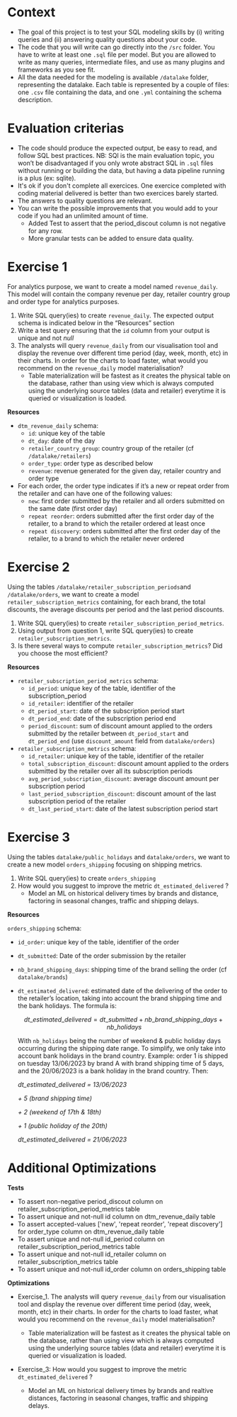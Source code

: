 # Context

- The goal of this project is to test your SQL modeling skills by (i) writing queries and (ii) answering quality questions about your code.
- The code that you will write can go directly into the `/src` folder. You have to write at least one `.sql` file per model. But you are allowed to write as many queries, intermediate files, and use as many plugins and frameworks as you see fit.
- All the data needed for the modeling is available `/datalake` folder, representing the datalake. Each table is represented by a couple of files: one `.csv` file containing the data, and one `.yml` containing the schema description.

# Evaluation criterias

- The code should produce the expected output, be easy to read, and follow SQL best practices. NB: SQl is the main evaluation topic, you won’t be disadvantaged if you only wrote abstract SQL in `.sql` files without running or building the data, but having a data pipeline running is a plus (ex: sqlite).
- It's ok if you don't complete all exercices. One exercice completed with coding material delivered is better than two exercices barely started.
- The answers to quality questions are relevant.
- You can write the possible improvements that you would add to your code if you had an unlimited amount of time.
    - Added Test to assert that the period_discout column is not negative for any row.
    - More granular tests can be added to ensure data quality.

# Exercise 1

For analytics purpose, we want to create a model named `revenue_daily`. This model will contain the company revenue per day, retailer country group and order type for analytics purposes.

1. Write SQL query(ies) to create `revenue_daily`. The expected output schema is indicated below in the “Resources” section
2. Write a test query ensuring that the `id` column from your output is unique and not *null*
3. The analysts will query `revenue_daily` from our visualisation tool and display the revenue over different time period (day, week, month, etc) in their charts. In order for the charts to load faster, what would you recommend on the `revenue_daily` model materialisation?
    - Table materialization will be fastest as it creates the physical table on the database, rather than using view which is always computed using the underlying source tables (data and retailer) everytime it is queried or visualization is loaded.

**Resources**

- `dtm_revenue_daily` schema:
    - `id`: unique key of the table
    - `dt_day`: date of the day
    - `retailer_country_group`: country group of the retailer (cf `/datalake/retailers`)
    - `order_type`: order type as described below
    - `revenue`: revenue generated for the given day, retailer country and order type
- For each order, the order type indicates if it’s a new or repeat order from the retailer and can have one of the following values:
    - `new`: first order submitted by the retailer and all orders submitted on the same date (first order day)
    - `repeat reorder`: orders submitted after the first order day of the retailer, to a brand to which the retailer ordered at least once
    - `repeat discovery`: orders submitted after the first order day of the retailer, to a brand to which the retailer never ordered

# Exercise 2

Using the tables `/datalake/retailer_subscription_periods`and `/datalake/orders`, we want to create a model `retailer_subscription_metrics` containing, for each brand, the total discounts, the average discounts per period and the last period discounts.

1. Write SQL query(ies) to create `retailer_subscription_period_metrics`.
2. Using output from question 1, write SQL query(ies) to create `retailer_subscription_metrics`.
3. Is there several ways to compute `retailer_subscription_metrics`? Did you choose the most efficient?

**Resources**

- `retailer_subscription_period_metrics` schema:
    - `id_period`: unique key of the table, identifier of the subscription_period
    - `id_retailer`: identifier of the retailer
    - `dt_period_start`: date of the subscription period start
    - `dt_period_end`: date of the subscription period end
    - `period_discount`: sum of discount amount applied to the orders submitted by the retailer between `dt_period_start` and `dt_period_end` (use `discount_amount` field from `datalake/orders`)
- `retailer_subscription_metrics` schema:
    - `id_retailer`: unique key of the table, identifier of the retailer
    - `total_subscription_discount`: discount amount applied to the orders submitted by the retailer over all its subscription periods
    - `avg_period_subscription_discount`: average discount amount per subscription period
    - `last_period_subscription_discount`: discount amount of the last subscription period of the retailer
    - `dt_last_period_start`: date of the latest subscription period start

# Exercise 3

Using the tables `datalake/public_holidays` and `datalake/orders`, we want to create a new model `orders_shipping` focusing on shipping metrics. 
1. Write SQL query(ies) to create `orders_shipping`
2. How would you suggest to improve the metric `dt_estimated_delivered` ? 
    - Model an ML on historical delivery times by brands and distance, factoring in seasonal changes, traffic and shipping delays.

**Resources**

`orders_shipping` schema: 

- `id_order`: unique key of the table, identifier of the order
- `dt_submitted`: Date of the order submission by the retailer
- `nb_brand_shipping_days`: shipping time of the brand selling the order (cf `datalake/brands`)
- `dt_estimated_delivered`: estimated date of the delivering of the order to the retailer’s location, taking into account the brand shipping time and the bank holidays. The formula is:
    
    $$
    dt\_estimated\_delivered = dt\_submitted + nb\_brand\_shipping\_days + nb\_holidays
    $$
    
    With `nb_holidays` being the number of weekend & public holiday days occurring during the shipping date range. To simplify, we only take into account bank holidays in the brand country. Example: order 1 is shipped on tuesday 13/06/2023 by brand A with brand shipping time of 5 days, and the 20/06/2023 is a bank holiday in the brand country. Then:
    
    *dt_estimated_delivered =  13/06/2023*
    
    *+ 5 (brand shipping time)*
    
    *+ 2 (weekend of 17th & 18th)*
    
    *+ 1 (public holiday of the 20th)*
    
    *dt_estimated_delivered =  21/06/2023*


# Additional Optimizations
**Tests**
- To assert non-negative period_discout column on retailer_subscription_period_metrics table
- To assert unique and not-null id column on dtm_revenue_daily table
- To assert accepted-values ['new', 'repeat reorder', 'repeat discovery'] for order_type column on dtm_revenue_daily table
- To assert unique and not-null id_period column on retailer_subscription_period_metrics table
- To assert unique and not-null id_retailer column on retailer_subscription_metrics table
- To assert unique and not-null id_order column on orders_shipping table

**Optimizations**
- Exercise_1. The analysts will query `revenue_daily` from our visualisation tool and display the revenue over different time period (day, week, month, etc) in their charts. In order for the charts to load faster, what would you recommend on the `revenue_daily` model materialisation?
   - Table materialization will be fastest as it creates the physical table on the database, rather than using view which is always computed using the underlying source tables (data and retailer) everytime it is queried or visualization is loaded.

- Exercise_3: How would you suggest to improve the metric `dt_estimated_delivered` ? 
    - Model an ML on historical delivery times by brands and realtive distances, factoring in seasonal changes, traffic and shipping delays.
